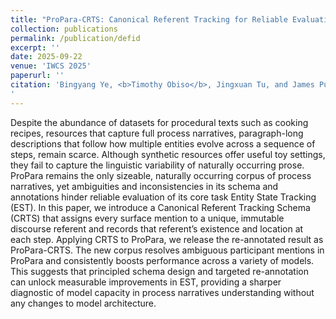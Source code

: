 ```yaml
---
title: "ProPara-CRTS: Canonical Referent Tracking for Reliable Evaluation of Entity State Tracking in Process Narratives"
collection: publications
permalink: /publication/defid
excerpt: ''
date: 2025-09-22
venue: 'IWCS 2025'
paperurl: ''
citation: 'Bingyang Ye, <b>Timothy Obiso</b>, Jingxuan Tu, and James Pustejovsky. 2025. Dynamic Epistemic Friction in Dialogue. In <i>Proceedings of the 29th Conference on Computational Natural Language Learning (CoNLL 2025)</i>, Vienna. Association for Computational Linguistics.
'
---
```


Despite the abundance of datasets for procedural texts such as cooking recipes, resources that capture full process narratives, paragraph-long descriptions that follow how multiple entities evolve across a sequence of steps, remain scarce. Although synthetic resources offer useful toy settings, they fail to capture the linguistic variability of naturally occurring prose. ProPara remains the only sizeable, naturally occurring corpus of process narratives, yet ambiguities and inconsistencies in its schema and annotations hinder reliable evaluation of its core task Entity State Tracking (EST). In this paper, we introduce a Canonical Referent Tracking Schema (CRTS) that assigns every surface mention to a unique, immutable discourse referent and records that referent’s existence and location at each step. Applying CRTS to ProPara, we release the re-annotated result as ProPara-CRTS. The new corpus resolves ambiguous participant mentions in ProPara and consistently boosts performance across a variety of models. This suggests that principled schema design and targeted re-annotation can unlock measurable improvements in EST, providing a sharper diagnostic of model capacity in process narratives understanding without any changes to model architecture.
